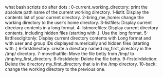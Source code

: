 what bash scripts do after dots :
0-current_working_directory: print the absolute path name of the current working directory.
1-listit: Display the contents list of your current directory.
2-bring_me_home: change the working directory to the user’s home directory.
3-listfiles: Display current directory contents in a long format.
4-listmorefiles: Display current directory contents, including hidden files (starting with .). Use the long format.
5-listfilesdigitonly: Display current directory contents with Long format and with user and group IDs displayed numerically and hidden files (starting with .)
6-firstdirectory: create a directory named my_first_directory in the /tmp/ directory.
7-movethatfile: Move the file betty from /tmp/ to /tmp/my_first_directory.
8-firstdelete: Delete the file betty.
9-firstdirdeletion: Delete the directory my_first_directory that is in the /tmp directory.
10-back: change the working directory to the previous one.
